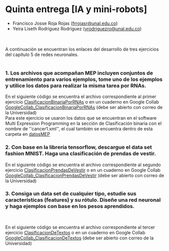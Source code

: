 # Quinta entrega [IA y mini-robots]

* Francisco Josse Roja Rojas (frrojasr@unal.edu.co)
* Yeira Liseth Rodríguez Rodríguez (yrodriguezro@unal.edu.co)
<br>
<br>
A continuación se encuentran los enlaces del desarrollo de tres ejercicios del capítulo 5 de redes neuronales. 
<br>
<br>

### 1. Los archivos que acompañan MEP incluyen conjuntos de entrenamiento para varios ejemplos, tome uno de los ejemplos y utilice los datos para realizar la misma tarea por RNAs. <br>
En el siguiente código se encuentra el archivo correspondiente al primer ejercicio [ClasificacionBinariaPorRNAs](Entrega5/ClasificacionBinariaPorRNAs.ipynb) o en un cuaderno en Google Collab [GoogleCollab_ClasificacionBinariaPorRNAs](https://colab.research.google.com/drive/1OD5xeMAPeIj2wbBxkACkEQ8FXVXlagHq?usp=sharing) (debe ser abierto con correo de la Universidad)
<br>
Para este ejercicio se usaron los datos que se encuentran en el software Multi Expression Programming en la sección de Clasificación binaria con el nombre de ''cancer1.xml'', el cual también se encuentra dentro de esta carpeta en [datosMEP](Entrega5/cancer1.xml)

###  2. Con base en la librería tensorflow, descargue el data set fashion MNIST. Haga una clasificación de prendas de vestir.
En el siguiente código se encuentra el archivo correspondiente al segundo ejercicio [ClasificacionPrendasDeVestir](Entrega5/ClasificacionPrendasDeVestir.ipynb) o en un cuaderno en Google Collab [GoogleCollab_ClasificacionPrendasDeVestir](https://colab.research.google.com/drive/1VSXmgL0pdBJXs5F6sBMrH-2xtoYkI6nY?usp=sharing) (debe ser abierto con correo de la Universidad)

###  3. Consiga un data set de cualquier tipo, estudie sus características (features) y su rótulo. Diseñe una red neuronal y haga ejemplos con base en los pesos aprendidos. 
<br>

En el siguiente código se encuentra el archivo correspondiente al tercer ejercicio [ClasificacionDeTextos](Entrega5/ClasificacionDeTextos.ipynb) o en un cuaderno en Google Collab [GoogleCollab_ClasificacionDeTextos](https://colab.research.google.com/drive/1dQPseEuX4KDXPVlsKChJZlnOakLlXtya?usp=sharing) (debe ser abierto con correo de la Universidad)
